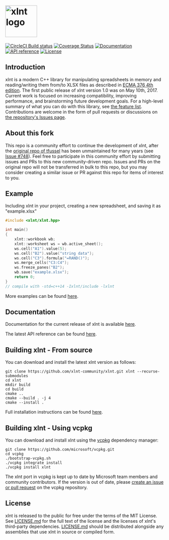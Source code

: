 <img height="100" src="https://user-images.githubusercontent.com/1735211/29433390-f37fa28e-836c-11e7-8a60-f8df4c30b424.png" alt="xlnt logo"><br/>
====

[![CircleCI Build status](https://dl.circleci.com/status-badge/img/gh/xlnt-community/xlnt/tree/master.svg?style=shield)](https://dl.circleci.com/status-badge/redirect/gh/xlnt-community/xlnt/tree/master)
[![Coverage Status](https://coveralls.io/repos/github/xlnt-community/xlnt/badge.svg?branch=master)](https://coveralls.io/github/xlnt-community/xlnt?branch=master)
[![Documentation](https://img.shields.io/badge/view-Documentation-blue)](https://xlnt-community.gitbook.io/xlnt)
[![API reference](https://img.shields.io/badge/view-API_reference-blue)](https://xlnt-community.github.io/xlnt/annotated.html)
[![License](http://img.shields.io/badge/license-MIT-blue.svg?style=flat)](http://opensource.org/licenses/MIT)

## Introduction
xlnt is a modern C++ library for manipulating spreadsheets in memory and reading/writing them from/to XLSX files as described in [ECMA 376 4th edition](http://www.ecma-international.org/publications/standards/Ecma-376.htm). The first public release of xlnt version 1.0 was on May 10th, 2017. Current work is focused on increasing compatibility, improving performance, and brainstorming future development goals. For a high-level summary of what you can do with this library, see [the feature list](https://tfussell.gitbooks.io/xlnt/content/docs/introduction/Features.html). Contributions are welcome in the form of pull requests or discussions on [the repository's Issues page](https://github.com/tfussell/xlnt/issues).

## About this fork
This repo is a community effort to continue the development of xlnt, after the [original repo of tfussel](https://github.com/tfussell/xlnt) has been unmaintained for many years (see [Issue #748](https://github.com/tfussell/xlnt/issues/748)).
Feel free to participate in this community effort by submitting issues and PRs to this new community-driven repo.
Issues and PRs on the original repo will not be transferred in bulk to this repo, but you may consider creating a similar issue or PR against this repo for items of interest to you.

## Example

Including xlnt in your project, creating a new spreadsheet, and saving it as "example.xlsx"

```c++
#include <xlnt/xlnt.hpp>

int main()
{
    xlnt::workbook wb;
    xlnt::worksheet ws = wb.active_sheet();
    ws.cell("A1").value(5);
    ws.cell("B2").value("string data");
    ws.cell("C3").formula("=RAND()");
    ws.merge_cells("C3:C4");
    ws.freeze_panes("B2");
    wb.save("example.xlsx");
    return 0;
}
// compile with -std=c++14 -Ixlnt/include -lxlnt
```

More examples can be found [here](https://xlnt-community.gitbook.io/xlnt/introduction/examples).

## Documentation

Documentation for the current release of xlnt is available [here](https://xlnt-community.gitbook.io/xlnt/).

The latest API reference can be found [here](https://xlnt-community.github.io/xlnt/annotated.html).

## Building xlnt - From source

You can download and install the latest xlnt version as follows:

    git clone https://github.com/xlnt-community/xlnt.git xlnt --recurse-submodules
    cd xlnt
    mkdir build
    cd build
    cmake ..
    cmake --build . -j 4
    cmake --install .

Full installation instructions can be found [here](https://xlnt-community.gitbook.io/xlnt/introduction/installation#compiling-from-source).

## Building xlnt - Using vcpkg

You can download and install xlnt using the [vcpkg](https://github.com/microsoft/vcpkg) dependency manager:

    git clone https://github.com/microsoft/vcpkg.git
    cd vcpkg
    ./bootstrap-vcpkg.sh
    ./vcpkg integrate install
    ./vcpkg install xlnt

The xlnt port in vcpkg is kept up to date by Microsoft team members and community contributors. If the version is out of date, please [create an issue or pull request](https://github.com/microsoft/vcpkg) on the vcpkg repository.

## License
xlnt is released to the public for free under the terms of the MIT License. See [LICENSE.md](https://github.com/xlnt-community/xlnt/blob/master/LICENSE.md) for the full text of the license and the licenses of xlnt's third-party dependencies. [LICENSE.md](https://github.com/xlnt-community/xlnt/blob/master/LICENSE.md) should be distributed alongside any assemblies that use xlnt in source or compiled form.
